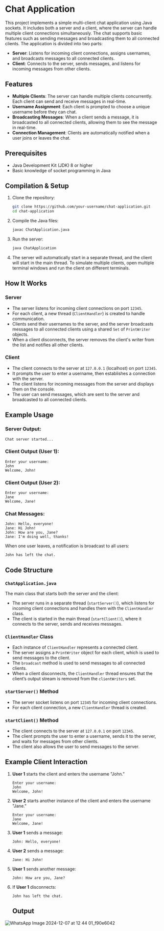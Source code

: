 # Chat Application

This project implements a simple multi-client chat application using Java sockets. It includes both a server and a client, where the server can handle multiple client connections simultaneously. The chat supports basic features such as sending messages and broadcasting them to all connected clients. The application is divided into two parts:

- **Server**: Listens for incoming client connections, assigns usernames, and broadcasts messages to all connected clients.
- **Client**: Connects to the server, sends messages, and listens for incoming messages from other clients.

## Features

- **Multiple Clients**: The server can handle multiple clients concurrently. Each client can send and receive messages in real-time.
- **Username Assignment**: Each client is prompted to choose a unique username before they can chat.
- **Broadcasting Messages**: When a client sends a message, it is broadcasted to all connected clients, allowing them to see the message in real-time.
- **Connection Management**: Clients are automatically notified when a user joins or leaves the chat.

## Prerequisites

- Java Development Kit (JDK) 8 or higher
- Basic knowledge of socket programming in Java

## Compilation & Setup

1. Clone the repository:
   ```bash
   git clone https://github.com/your-username/chat-application.git
   cd chat-application
   ```

2. Compile the Java files:
   ```bash
   javac ChatApplication.java
   ```

3. Run the server:
   ```bash
   java ChatApplication
   ```

4. The server will automatically start in a separate thread, and the client will start in the main thread. To simulate multiple clients, open multiple terminal windows and run the client on different terminals.

## How It Works

### Server
- The server listens for incoming client connections on port `12345`.
- For each client, a new thread (`ClientHandler`) is created to handle communication.
- Clients send their usernames to the server, and the server broadcasts messages to all connected clients using a shared `Set` of `PrintWriter` objects.
- When a client disconnects, the server removes the client's writer from the list and notifies all other clients.

### Client
- The client connects to the server at `127.0.0.1` (localhost) on port `12345`.
- It prompts the user to enter a username, then establishes a connection with the server.
- The client listens for incoming messages from the server and displays them on the console.
- The user can send messages, which are sent to the server and broadcasted to all connected clients.

## Example Usage

### Server Output:
```
Chat server started...
```

### Client Output (User 1):
```
Enter your username:
John
Welcome, John!
```

### Client Output (User 2):
```
Enter your username:
Jane
Welcome, Jane!
```

### Chat Messages:
```
John: Hello, everyone!
Jane: Hi John!
John: How are you, Jane?
Jane: I'm doing well, thanks!
```

When one user leaves, a notification is broadcast to all users:

```
John has left the chat.
```

## Code Structure

### `ChatApplication.java`
The main class that starts both the server and the client:
- The server runs in a separate thread (`startServer()`), which listens for incoming client connections and handles them with the `ClientHandler` class.
- The client is started in the main thread (`startClient()`), where it connects to the server, sends and receives messages.

### `ClientHandler` Class
- Each instance of `ClientHandler` represents a connected client.
- The server assigns a `PrintWriter` object for each client, which is used to send messages to the client.
- The `broadcast` method is used to send messages to all connected clients.
- When a client disconnects, the `ClientHandler` thread ensures that the client’s output stream is removed from the `clientWriters` set.

### `startServer()` Method
- The server socket listens on port `12345` for incoming client connections.
- For each client connection, a new `ClientHandler` thread is created.

### `startClient()` Method
- The client connects to the server at `127.0.0.1` on port `12345`.
- The client prompts the user to enter a username, sends it to the server, and waits for messages from other clients.
- The client also allows the user to send messages to the server.

## Example Client Interaction

1. **User 1** starts the client and enters the username "John."
   ```
   Enter your username:
   John
   Welcome, John!
   ```

2. **User 2** starts another instance of the client and enters the username "Jane."
   ```
   Enter your username:
   Jane
   Welcome, Jane!
   ```

3. **User 1** sends a message:
   ```
   John: Hello, everyone!
   ```

4. **User 2** sends a message:
   ```
   Jane: Hi John!
   ```

5. **User 1** sends another message:
   ```
   John: How are you, Jane?
   ```

6. If **User 1** disconnects:
   ```
   John has left the chat.
   ```
   ## Output
![WhatsApp Image 2024-12-07 at 12 44 01_f90e6042](https://github.com/user-attachments/assets/2faf32fd-fd19-4a13-9b18-d30912682a89)

